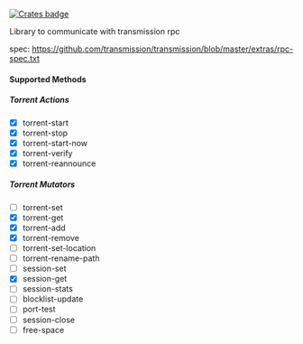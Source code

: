 [![Crates badge](https://img.shields.io/badge/crates.io-transmission_rpc%20=%20%220.2.0%22-brightgreen.svg)](https://crates.io/crates/transmission-rpc)

Library to communicate with transmission rpc

spec: https://github.com/transmission/transmission/blob/master/extras/rpc-spec.txt

#### Supported Methods

##### Torrent Actions

- [X] torrent-start
- [X] torrent-stop
- [X] torrent-start-now
- [X] torrent-verify
- [X] torrent-reannounce

##### Torrent Mutators

- [ ] torrent-set
- [X] torrent-get
- [X] torrent-add
- [X] torrent-remove
- [ ] torrent-set-location
- [ ] torrent-rename-path
- [ ] session-set
- [X] session-get
- [ ] session-stats
- [ ] blocklist-update
- [ ] port-test
- [ ] session-close
- [ ] free-space 

[https://crates.io/crates/transmission-rpc]: https://img.shields.io/badge/crates.io-transmission_rpc%20=%20%220.2.0%22-brightgreen.svg